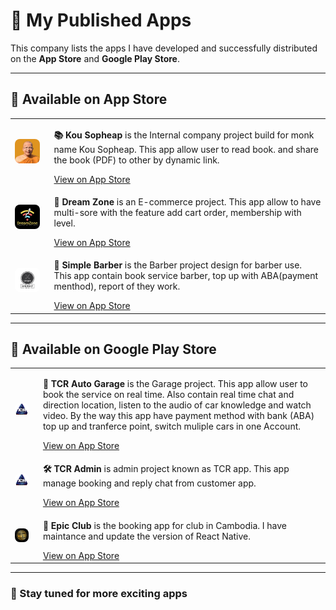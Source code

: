 # 📱 My Published Apps

This company lists the apps I have developed and successfully distributed on the **App Store** and **Google Play Store**.

---

## 🛒 Available on App Store

   <table>
   <tr>
    <td>
      <a href="https://apps.apple.com/us/app/kou-sopheap-book/id6446607020">
        <img src="../assets/kou_sopheap_book.png" width="120" alt="Instafood KH" style="border-radius: 8px;" >
      </a>  
    </td>
    <td style="padding-left: 16px;">
      <p><strong>📚 Kou Sopheap</strong> is the Internal company project build for monk name Kou Sopheap. This app allow user to read book. and share the book (PDF) to other by dynamic link.</p>
      <a href="https://apps.apple.com/us/app/kou-sopheap-book/id6446607020">View on App Store</a>
    </td>
  </tr>
  <tr>
    <td>
      <a href="https://apps.apple.com/us/app/dream-zone/id6447842263">
        <img src="../assets/dream_zone.png" width="120" alt="Instafood Vendor" style="border-radius: 8px;" />
      </a>
    </td>
    <td style="padding-left: 16px;">
      <p><strong>🌙 Dream Zone</strong> is an E-commerce project. This app allow to have multi-sore with the feature add cart order, membership with level.</p>
      <a href="https://apps.apple.com/us/app/dream-zone/id6447842263">View on App Store</a>
    </td>
  </tr>
  <tr>
    <td>
      <a href="https://apps.apple.com/us/app/simple-barber/id1661098670">
        <img src="../assets/simple_barber.png" width="120" alt="Instafood Driver" style="border-radius: 8px;" />
      </a>
    </td>
    <td style="padding-left: 16px;">
      <p><strong>💈 Simple Barber</strong> is the Barber project design for barber use. This app contain book service barber, top up with ABA(payment menthod), report of they work.</p>
      <a href="https://apps.apple.com/us/app/simple-barber/id1661098670">View on App Store</a>
    </td>
  </tr>
</table>

---

## 📲 Available on Google Play Store

   <table>
   <tr>
    <td>
      <a href="https://play.google.com/store/apps/details?id=com.tcr_user_app">
        <img src="../assets/tcr_auto_garage.png" width="120" alt="Instafood KH" style="border-radius: 8px;" >
      </a>  
    </td>
    <td style="padding-left: 16px;">
      <p><strong>🚗 TCR Auto Garage</strong> is the Garage project. This app allow user to book the service on real time. Also contain real time chat and direction location, listen to the audio of car knowledge and watch video. By the way this app have payment method with bank (ABA) top up and tranferce point, switch muliple cars in one Account.</p>
      <a href="https://play.google.com/store/apps/details?id=com.tcr_user_app">View on App Store</a>
    </td>
  </tr>
  <tr>
    <td>
      <a href="https://play.google.com/store/apps/details?id=com.tcr_admin_app">
        <img src="../assets/tcr_auto_garage.png" width="120" alt="Instafood Vendor" style="border-radius: 8px;" />
      </a>
    </td>
    <td style="padding-left: 16px;">
      <p><strong>🛠️ TCR Admin</strong> is admin project known as TCR app. This app manage booking and reply chat from customer app.</p>
      <a href="https://play.google.com/store/apps/details?id=com.tcr_admin_app">View on App Store</a>
    </td>
  </tr>
  <tr>
    <td>
      <a href="https://play.google.com/store/apps/details?id=com.eliteclub">
        <img src="../assets/epic_club.png" width="120" alt="Instafood Driver" style="border-radius: 8px;" />
      </a>
    </td>
    <td style="padding-left: 16px;">
      <p><strong>🎉 Epic Club</strong> is the booking app for club in Cambodia. I have maintance and update the version of React Native.</p>
      <a href="https://play.google.com/store/apps/details?id=com.eliteclub">View on App Store</a>
    </td>
  </tr>
</table>

---

### 🚀 Stay tuned for more exciting apps
